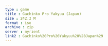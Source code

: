 ```yaml
---
type : game
title : Gachinko Pro Yakyuu (Japan)
size : 242.3 M
format : iso
archive : zip
server : myrient
link2 : Gachinko%20Pro%20Yakyuu%20%28Japan%29
---
```

